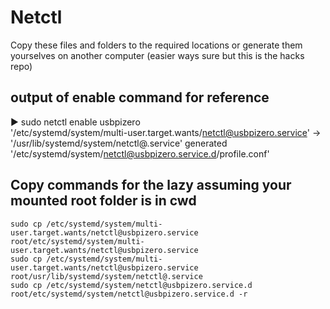 # Netctl
Copy these files and folders to the required locations or generate them yourselves on another computer (easier ways sure but this is the hacks repo)

## output of enable command for reference
▶ sudo netctl enable usbpizero              
'/etc/systemd/system/multi-user.target.wants/netctl@usbpizero.service' -> '/usr/lib/systemd/system/netctl@.service'
generated '/etc/systemd/system/netctl@usbpizero.service.d/profile.conf'

## Copy commands for the lazy assuming your mounted root folder is in cwd
```
sudo cp /etc/systemd/system/multi-user.target.wants/netctl@usbpizero.service root/etc/systemd/system/multi-user.target.wants/netctl@usbpizero.service
sudo cp /etc/systemd/system/multi-user.target.wants/netctl@usbpizero.service root/usr/lib/systemd/system/netctl@.service
sudo cp /etc/systemd/system/netctl@usbpizero.service.d root/etc/systemd/system/netctl@usbpizero.service.d -r
```
